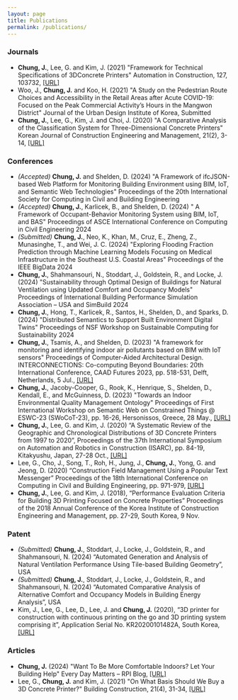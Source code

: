 ```yaml
---
layout: page
title: Publications
permalink: /publications/
---
```


### **Journals**
* **Chung, J.**, Lee, G. and Kim, J. (2021) "Framework for Technical Specifications of 3DConcrete Printers" Automation in Construction, 127, 103732, [[URL]](https://doi.org/10.1016/j.autcon.2021.103732)
* Woo, J., **Chung, J.** and Koo, H. (2021) "A Study on the Pedestrian Route Choices and Accessibility in the Retail Areas after Acute COVID-19: Focused on the Peak Commercial Activity’s Hours in the Mangwon District" Journal of the Urban Design Institute of Korea, Submitted
* **Chung, J.**, Lee, G., Kim, J. and Choi, J. (2020) "A Comparative Analysis of the Classification System for Three-Dimensional Concrete Printers" Korean Journal of Construction Engineering and Management, 21(2), 3-14, [[URL]](https://doi.org/10.6106/KJCEM.2020.21.2.003)


### **Conferences**
* *(Accepted)* **Chung, J.** and Shelden, D. (2024) "A Framework of ifcJSON-based Web Platform for Monitoring Building Environment using BIM, IoT, and Semantic Web Technologies" Proceedings of the 20th International Society for Computing in Civil and Building Engineering
* *(Accepted)* **Chung, J.**, Karlicek, B., and Shelden, D. (2024) " A Framework of Occupant-Behavior Monitoring System using BIM, IoT, and BAS" Proceedings of ASCE International Conference on Computing in Civil Engineering 2024
* *(Submitted)* **Chung, J.**, Neo, K., Khan, M., Cruz, E., Zheng, Z., Munasinghe, T., and Wei, J. C. (2024) "Exploring Flooding Fraction Prediction through Machine Learning Models Focusing on Medical Infrastructure in the Southeast U.S. Coastal Areas" Proceedings of the IEEE BigData 2024
* **Chung, J.**, Shahmansouri, N., Stoddart, J., Goldstein, R., and Locke, J. (2024) "Sustainability through Optimal Design of Buildings for Natural Ventilation using Updated Comfort and Occupancy Models" Proceedings of International Building Performance Simulation Association – USA and SimBuild 2024
* **Chung, J.**, Hong, T., Karlicek, R., Santos, H., Shelden, D., and Sparks, D. (2024) "Distributed Semantics to Support Built Environment Digital Twins" Proceedings of NSF Workshop on Sustainable Computing for Sustainability 2024
* **Chung, J.**, Tsamis, A., and Shelden, D. (2023) "A framework for monitoring and identifying indoor air pollutants based on BIM with IoT sensors" Proceedings of Computer-Aided Architectural Design. INTERCONNECTIONS: Co-computing Beyond Boundaries: 20th International Conference, CAAD Futures 2023, pp. 518-531, Delft, Netherlands, 5 Jul., [[URL]](https://doi.org/10.1007/978-3-031-37189-9_34)
* **Chung, J.**, Jacoby-Cooper, G., Rook, K., Henrique, S., Shelden, D., Kendall, E., and McGuinness, D. (2023) "Towards an Indoor Environmental Quality Management Ontology" Proceedings of First International Workshop on Semantic Web on Constrained Things @ ESWC-23 (SWoCoT-23), pp. 16-26, Hersonissos, Greece, 28 May., [[URL]](https://hdl.handle.net/20.500.13015/6674)
* **Chung, J.**, Lee, G. and Kim, J. (2020) “A Systematic Review of the Geographic and Chronological Distributions of 3D Concrete Printers from 1997 to 2020”, Proceedings of the 37th International Symposium on Automation and Robotics in Construction (ISARC), pp. 84-19, Kitakyushu, Japan, 27-28 Oct., [[URL]](https://doi.org/10.22260/ISARC2020/0014)
* Lee, G., Cho, J., Song, T., Roh, H., Jung, J., **Chung, J.**, Yong, G. and Jeong, D. (2020) “Construction Field Management Using a Popular Text Messenger” Proceedings of the 18th International Conference on Computing in Civil and Building Engineering, pp. 971-979, [[URL]](https://doi.org/10.1007/978-3-030-51295-8_67)
* **Chung, J.**, Lee, G. and Kim, J. (2018), “Performance Evaluation Criteria for Building 3D Printing Focused on Concrete Properties” Proceedings of the 2018 Annual Conference of the Korea Institute of Construction Engineering and Management, pp. 27-29, South Korea, 9 Nov.


### **Patent**
* *(Submitted)* **Chung, J.**, Stoddart, J., Locke, J., Goldstein, R., and Shahmansouri, N. (2024) “Automated Generation and Analysis of Natural Ventilation Performance Using Tile-based Building Geometry”, USA
* *(Submitted)* **Chung, J.**, Stoddart, J., Locke, J., Goldstein, R., and Shahmansouri, N. (2024) “Automated Comparative Analysis of Alternative Comfort and Occupancy Models in Building Energy Analysis”, USA
* Kim, J., Lee, G., Lee, D., Lee, J. and **Chung, J.** (2020), “3D printer for construction with continuous printing on the go and 3D printing system comprising it”, Application Serial No. KR20200101482A, South Korea, [[URL]](https://patents.google.com/patent/KR20200101482A/ko)

### **Articles**
* **Chung, J.** (2024) "Want To Be More Comfortable Indoors? Let Your Building Help"  Every Day Matters – RPI Blog, [[URL]](https://everydaymatters.rpi.edu/want-to-be-more-comfortable-indoors-let-your-building-help)
* Lee, G., **Chung, J.** and Kim, J. (2021) "On What Basis Should We Buy a 3D Concrete Printer?" Building Construction, 21(4), 31-34, [[URL]](https://kiss.kstudy.com/thesis/thesis-view.asp?key=3922747)
